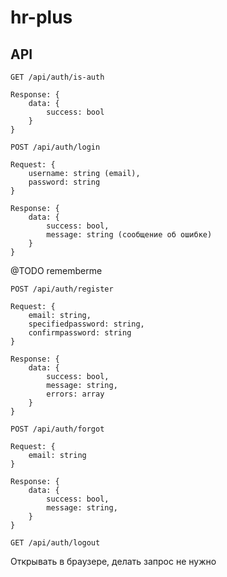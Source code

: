 # hr-plus

## API

```
GET /api/auth/is-auth

Response: {
    data: {
        success: bool
    }
}
```


```
POST /api/auth/login

Request: {
    username: string (email),
    password: string
}

Response: {
    data: {
        success: bool,
        message: string (сообщение об ошибке)
    }
}
```
@TODO rememberme


```
POST /api/auth/register

Request: {
    email: string,
    specifiedpassword: string,
    confirmpassword: string
}

Response: {
    data: {
        success: bool,
        message: string,
        errors: array
    }
}
```


```
POST /api/auth/forgot

Request: {
    email: string
}

Response: {
    data: {
        success: bool,
        message: string,
    }
}
```


```
GET /api/auth/logout
```
Открывать в браузере, делать запрос не нужно
